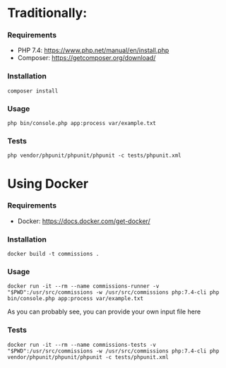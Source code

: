 # Traditionally:
### Requirements
- PHP 7.4: https://www.php.net/manual/en/install.php
- Composer: https://getcomposer.org/download/
### Installation
`composer install`
### Usage
`php bin/console.php app:process var/example.txt`
### Tests
`php vendor/phpunit/phpunit/phpunit -c tests/phpunit.xml`
# Using Docker
### Requirements
- Docker: https://docs.docker.com/get-docker/
### Installation
`docker build -t commissions .`
### Usage
`docker run -it --rm --name commissions-runner -v "$PWD":/usr/src/commissions -w /usr/src/commissions php:7.4-cli php bin/console.php app:process var/example.txt`

As you can probably see, you can provide your own input file here
### Tests
`docker run -it --rm --name commissions-tests -v "$PWD":/usr/src/commissions -w /usr/src/commissions php:7.4-cli php vendor/phpunit/phpunit/phpunit -c tests/phpunit.xml`
